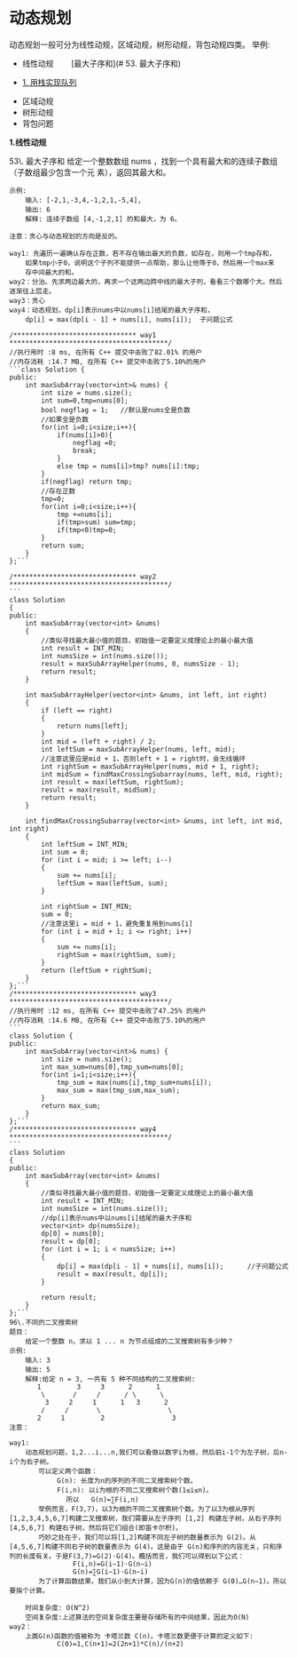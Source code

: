 # 动态规划

动态规划一般可分为线性动规，区域动规，树形动规，背包动规四类。
举例\:
+ 线性动规
　　[最大子序和](# 53\. 最大子序和)
* [1. 用栈实现队列](#1-用栈实现队列)
+ 区域动规
+ 树形动规
+ 背包问题

**1.线性动规**
<div  id="53\. 最大子序和"> </div>53\. 最大子序和
	给定一个整数数组 nums ，找到一个具有最大和的连续子数组（子数组最少包含一个元
	素），返回其最大和。

	示例:
		输入: [-2,1,-3,4,-1,2,1,-5,4],
		输出: 6
		解释: 连续子数组 [4,-1,2,1] 的和最大，为 6。

	注意：贪心与动态规划的方向是反的。

	way1: 先遍历一遍确认存在正数，若不存在输出最大的负数，如存在，则用一个tmp存和，
		如果tmp小于0，说明这个子列不能提供一点帮助，那么让他等于0，然后用一个max来
		存中间最大的和。
	way2：分治。先求两边最大的，再求一个这两边跨中线的最大子列，看看三个数哪个大。然后逐渐往上层走。
	way3：贪心
	way4：动态规划，dp[i]表示nums中以nums[i]结尾的最大子序和，
		dp[i] = max(dp[i - 1] + nums[i], nums[i]);	子问题公式

	/******************************* way1 ****************************************/
	//执行用时 :8 ms, 在所有 C++ 提交中击败了82.01% 的用户
	//内存消耗 :14.7 MB, 在所有 C++ 提交中击败了5.10%的用户
	```class Solution {
	public:
		int maxSubArray(vector<int>& nums) {
			int size = nums.size();
			int sum=0,tmp=nums[0];
			bool negflag = 1;   //默认是nums全是负数
			//如果全是负数
			for(int i=0;i<size;i++){
				if(nums[i]>0){
					negflag =0;
					break;
				} 
				else tmp = nums[i]>tmp? nums[i]:tmp;
			}
			if(negflag) return tmp;
			//存在正数
			tmp=0;
			for(int i=0;i<size;i++){
				tmp +=nums[i];
				if(tmp>sum) sum=tmp;
				if(tmp<0)tmp=0; 
			}
			return sum;
		}
	};```

	/******************************* way2 ****************************************/
	```
	class Solution
	{
	public:
		int maxSubArray(vector<int> &nums)
		{
			//类似寻找最大最小值的题目，初始值一定要定义成理论上的最小最大值
			int result = INT_MIN;
			int numsSize = int(nums.size());
			result = maxSubArrayHelper(nums, 0, numsSize - 1);
			return result;
		}

		int maxSubArrayHelper(vector<int> &nums, int left, int right)
		{
			if (left == right)
			{
				return nums[left];
			}
			int mid = (left + right) / 2;
			int leftSum = maxSubArrayHelper(nums, left, mid);
			//注意这里应是mid + 1，否则left + 1 = right时，会无线循环
			int rightSum = maxSubArrayHelper(nums, mid + 1, right);
			int midSum = findMaxCrossingSubarray(nums, left, mid, right);
			int result = max(leftSum, rightSum);
			result = max(result, midSum);
			return result;
		}

		int findMaxCrossingSubarray(vector<int> &nums, int left, int mid, int right)
		{
			int leftSum = INT_MIN;
			int sum = 0;
			for (int i = mid; i >= left; i--)
			{
				sum += nums[i];
				leftSum = max(leftSum, sum);
			}

			int rightSum = INT_MIN;
			sum = 0;
			//注意这里i = mid + 1，避免重复用到nums[i]
			for (int i = mid + 1; i <= right; i++)
			{
				sum += nums[i];
				rightSum = max(rightSum, sum);
			}
			return (leftSum + rightSum);
		}
	};```
	/******************************* way3 ****************************************/
	//执行用时 :12 ms, 在所有 C++ 提交中击败了47.25% 的用户
	//内存消耗 :14.6 MB, 在所有 C++ 提交中击败了5.10%的用户
	```
	class Solution {
	public:
		int maxSubArray(vector<int>& nums) {
			int size = nums.size();
			int max_sum=nums[0],tmp_sum=nums[0];
			for(int i=1;i<size;i++){
				tmp_sum = max(nums[i],tmp_sum+nums[i]);
				max_sum = max(tmp_sum,max_sum);
			}
			return max_sum;
		}
	};```
	/******************************* way4 ****************************************/
	```
	class Solution
	{
	public:
		int maxSubArray(vector<int> &nums)
		{
			//类似寻找最大最小值的题目，初始值一定要定义成理论上的最小最大值
			int result = INT_MIN;
			int numsSize = int(nums.size());
			//dp[i]表示nums中以nums[i]结尾的最大子序和
			vector<int> dp(numsSize);
			dp[0] = nums[0];
			result = dp[0];
			for (int i = 1; i < numsSize; i++)
			{
				dp[i] = max(dp[i - 1] + nums[i], nums[i]);		//子问题公式
				result = max(result, dp[i]);
			}

			return result;
		}
	};```
	96\.不同的二叉搜索树
	题目：
		给定一个整数 n，求以 1 ... n 为节点组成的二叉搜索树有多少种？
	示例:
		输入: 3
		输出: 5
		解释:给定 n = 3, 一共有 5 种不同结构的二叉搜索树:
		   1         3     3      2      1
			\       /     /      / \      \
			 3     2     1      1   3      2
			/     /       \                 \
		   2     1         2                 3
	注意：
		
	way1: 
		动态规划问题，1,2...i...n,我们可以看做以数字i为根，然后前i-1个为左子树，后n-i个为右子树。
		　　可以定义两个函数：
				G(n): 长度为n的序列的不同二叉搜索树个数。
				F(i,n): 以i为根的不同二叉搜索树个数(1≤i≤n)。
		　　	　　　所以	G(n)=∑F(i,n)
		　　举例而言，F(3,7)，以3为根的不同二叉搜索树个数。为了以3为根从序列[1,2,3,4,5,6,7]构建二叉搜索树，我们需要从左子序列 [1,2] 构建左子树，从右子序列 [4,5,6,7] 构建右子树，然后将它们组合(即笛卡尔积)。
		　　巧妙之处在于，我们可以将[1,2]构建不同左子树的数量表示为 G(2)。从[4,5,6,7]构建不同右子树的数量表示为 G(4)。这是由于 G(n)和序列的内容无关，只和序列的长度有关。于是F(3,7)=G(2)⋅G(4)。概括而言，我们可以得到以下公式：
					F(i,n)=G(i−1)⋅G(n−i)
					G(n)=∑G(i−1)⋅G(n−i) 
		　　为了计算函数结果，我们从小到大计算，因为G(n)的值依赖于 G(0)…G(n−1)。所以要挨个计算。
				
		时间复杂度: O(N^2)
		空间复杂度:上述算法的空间复杂度主要是存储所有的中间结果，因此为O(N)
	way2：
		上面G(n)函数的值被称为 卡塔兰数 C(n)​。卡塔兰数更便于计算的定义如下:
				C(0)=1,C(n+1)=2(2n+1)*C(n)/(n+2)
		

